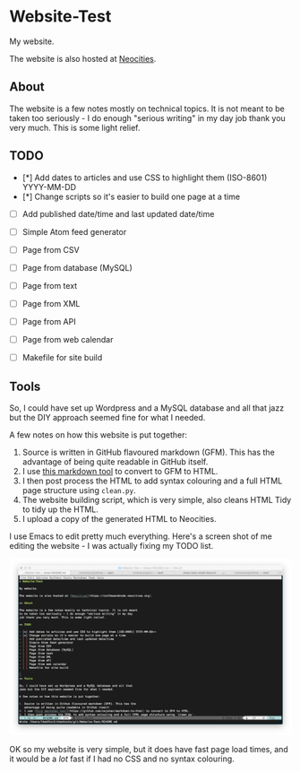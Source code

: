# Website-Test

My website. 

The website is also hosted at [Neocities](https://coffeeandcode.neocities.org).

## About

The website is a few notes mostly on technical topics. It is not meant
to be taken too seriously - I do enough "serious writing" in my day
job thank you very much. This is some light relief.

## TODO

- [*] Add dates to articles and use CSS to highlight them (ISO-8601) YYYY-MM-DD
- [*] Change scripts so it's easier to build one page at a time
- [ ] Add published date/time and last updated date/time
- [ ] Simple Atom feed generator
- [ ] Page from CSV
- [ ] Page from database (MySQL)
- [ ] Page from text
- [ ] Page from XML
- [ ] Page from API
- [ ] Page from web calendar
- [ ] Makefile for site build


## Tools

So, I could have set up Wordpress and a MySQL database and all that
jazz but the DIY approach seemed fine for what I needed.

A few notes on how this website is put together:

1. Source is written in GitHub flavoured markdown (GFM). This has the
   advantage of being quite readable in GitHub itself.
2. I use [this markdown tool](https://github.com/cwjohan/markdown-to-html) to convert to GFM to HTML.
3. I then post process the HTML to add syntax colouring and a full HTML page structure using `clean.py`.
4. The website building script, which is very simple, also cleans HTML Tidy to tidy up the HTML.
5. I upload a copy of the generated HTML to Neocities.


I use Emacs to edit pretty much everything. Here's a screen shot of me
editing the website - I was actually fixing my TODO list.

![Emacs screenshot](./images/emacs_screenshot.png "Emacs screenshot")

OK so my website is very simple, but it does have fast page load
times, and it would be a *lot* fast if I had no CSS and no syntax
colouring.




